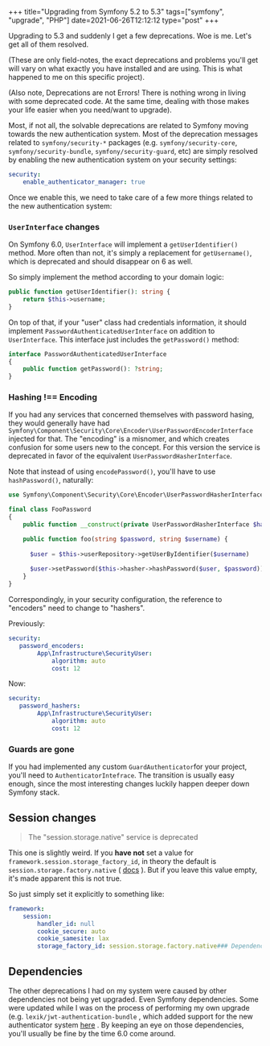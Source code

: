 +++
title="Upgrading from Symfony 5.2 to 5.3"
tags=["symfony", "upgrade", "PHP"]
date=2021-06-26T12:12:12
type="post"
+++

Upgrading to 5.3 and suddenly I get a few deprecations. Woe is me.
Let's get all of them resolved.

(These are only field-notes, the exact deprecations and problems you'll get will vary on what exactly you have installed and are using. This is what happened to me on this specific project).

(Also note, Deprecations are not Errors! There is nothing wrong in living with some deprecated code. At the same time, dealing with those makes your life easier when you need/want to upgrade).

Most, if not all, the solvable deprecations are related to Symfony moving towards the new authentication system. Most of the deprecation messages related to `symfony/security-*` packages (e.g. `symfony/security-core`, `symfony/security-bundle`, `symfony/security-guard`, etc) are simply resolved by enabling the new authentication system on your security settings:

```yaml
security:
    enable_authenticator_manager: true
```

Once we enable this, we need to take care of a few more things related to the new authentication system:

### `UserInterface` changes

On Symfony 6.0, `UserInterface` will implement a `getUserIdentifier()` method. More often than not, it's simply a replacement for `getUsername()`, which is deprecated and should disappear on 6 as well.

So simply implement the method according to your domain logic:

```php
public function getUserIdentifier(): string {
    return $this->username;
}
```

On top of that, if your "user" class had credentials information, it should implement `PasswordAuthenticatedUserInterface` on addition to `UserInterface`. This interface just includes the `getPassword()` method:

```php
interface PasswordAuthenticatedUserInterface
{
    public function getPassword(): ?string;
}
```

### Hashing !== Encoding

If you had any services that concerned themselves with password hasing, they would generally have had `Symfony\Component\Security\Core\Encoder\UserPasswordEncoderInterface` injected for that. The "encoding" is a misnomer, and which creates confusion for some users new to the concept. For this version the service is deprecated in favor of the equivalent `UserPasswordHasherInterface`.

Note that instead of using `encodePassword()`, you'll have to use `hashPassword()`, naturally:

```php
use Symfony\Component\Security\Core\Encoder\UserPasswordHasherInterface

final class FooPassword
{
    public function __construct(private UserPasswordHasherInterface $hasher, private UserRepository $userRepository) {}

    public function foo(string $password, string $username) {
      
      $user = $this->userRepository->getUserByIdentifier($username)
      
      $user->setPassword($this->hasher->hashPassword($user, $password));
    } 
}
```

Correspondingly, in your security configuration, the reference to "encoders" need to change to "hashers".

Previously:

```yaml
security:
   password_encoders:
        App\Infrastructure\SecurityUser:
            algorithm: auto
            cost: 12
```

Now:

```yaml
security:
   password_hashers:
        App\Infrastructure\SecurityUser:
            algorithm: auto
            cost: 12
```

### Guards are gone

If you had implemented any custom `GuardAuthenticator`for your project, you'll need to `AuthenticatorIntefrace`. The transition is usually easy enough, since the most interesting changes luckily happen deeper down Symfony stack.

## Session changes

> The "session.storage.native" service is deprecated

This one is slightly weird. If you **have not** set a value for `framework.session.storage_factory_id`, in theory the default is `session.storage.factory.native` ( [docs](https://symfony.com/doc/current/reference/configuration/framework.html#storage-factory-id) ). But if you leave this value empty, it's made apparent this is not true.

So just simply set it explicitly to something like:

```yaml
framework:
    session:
        handler_id: null
        cookie_secure: auto
        cookie_samesite: lax
        storage_factory_id: session.storage.factory.native### Dependencies
```

## Dependencies

The other deprecations I had on my system were caused by other dependencies not being yet upgraded. Even Symfony dependencies. Some were updated while I was on the process of performing my own upgrade (e.g. `lexik/jwt-authentication-bundle` , which added support for the new authenticator system [here](https://github.com/lexik/LexikJWTAuthenticationBundle/pull/872) . By keeping an eye on those dependencies, you'll usually be fine by the time 6.0 come around. 

